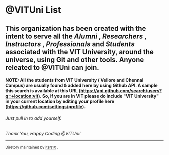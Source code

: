 # @VITUni List
## This organization has been created with the intent to serve all the *Alumni* , *Researchers* , *Instructors* , *Professionals* and *Students* associated with the VIT University, around the universe, using Git and other tools. Anyone releated to @VITUni can join.
#### NOTE: All the students from VIT University ( Vellore and Chennai Campus) are usually found & added here by using Github API. A sample this search is available at this URL (https://api.github.com/search/users?q=+location:vit). So, if you are in VIT please do include "VIT University" in your current location by editing your profile here (https://github.com/settings/profile).

###### Just pull in to add yourself.
*Thank You, Happy Coding @VITUni!*

------------------------------------------------------------------------------------------------------------------------------------------
<sub>
Diretory maintained by <a href "http://github.com/itsN1X">itsN1X</a> .
